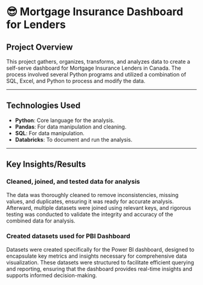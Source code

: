 # 😎 Mortgage Insurance Dashboard for Lenders 

## Project Overview

This project gathers, organizes, transforms, and analyzes data to create a self-serve dashboard for Mortgage Insurance Lenders in Canada.
The process involved several Python programs and utilized a combination of SQL, Excel, and Python to process and modify the data.

---

## Technologies Used

- **Python**: Core language for the analysis.
- **Pandas**: For data manipulation and cleaning.
- **SQL**: For data manipulation.
- **Databricks**: To document and run the analysis.

---

## Key Insights/Results

### **Cleaned, joined, and tested data for analysis**

The data was thoroughly cleaned to remove inconsistencies, missing values, and duplicates, ensuring it was ready for accurate analysis. Afterward, multiple datasets were joined using relevant keys, and rigorous testing was conducted to validate the integrity and accuracy of the combined data for analysis.

### **Created datasets used for PBI Dashboard**
Datasets were created specifically for the Power BI dashboard, designed to encapsulate key metrics and insights necessary for comprehensive data visualization. These datasets were structured to facilitate efficient querying and reporting, ensuring that the dashboard provides real-time insights and supports informed decision-making.

